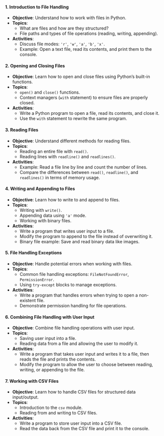 #### **1. Introduction to File Handling**
- **Objective**: Understand how to work with files in Python.
- **Topics**:
  - What are files and how are they structured?
  - File paths and types of file operations (reading, writing, appending).
- **Activities**:
  - Discuss file modes: `'r'`, `'w'`, `'a'`, `'b'`, `'x'`.
  - Example: Open a text file, read its contents, and print them to the console.

#### **2. Opening and Closing Files**
- **Objective**: Learn how to open and close files using Python’s built-in functions.
- **Topics**:
  - `open()` and `close()` functions.
  - Context managers (`with` statement) to ensure files are properly closed.
- **Activities**:
  - Write a Python program to open a file, read its contents, and close it.
  - Use the `with` statement to rewrite the same program.

#### **3. Reading Files**
- **Objective**: Understand different methods for reading files.
- **Topics**:
  - Reading an entire file with `read()`.
  - Reading lines with `readline()` and `readlines()`.
- **Activities**:
  - Example: Read a file line by line and count the number of lines.
  - Compare the differences between `read()`, `readline()`, and `readlines()` in terms of memory usage.

#### **4. Writing and Appending to Files**
- **Objective**: Learn how to write to and append to files.
- **Topics**:
  - Writing with `write()`.
  - Appending data using `'a'` mode.
  - Working with binary files.
- **Activities**:
  - Write a program that writes user input to a file.
  - Modify the program to append to the file instead of overwriting it.
  - Binary file example: Save and read binary data like images.

#### **5. File Handling Exceptions**
- **Objective**: Handle potential errors when working with files.
- **Topics**:
  - Common file handling exceptions: `FileNotFoundError`, `PermissionError`.
  - Using `try-except` blocks to manage exceptions.
- **Activities**:
  - Write a program that handles errors when trying to open a non-existent file.
  - Demonstrate permission handling for file operations.

#### **6. Combining File Handling with User Input**
- **Objective**: Combine file handling operations with user input.
- **Topics**:
  - Saving user input into a file.
  - Reading data from a file and allowing the user to modify it.
- **Activities**:
  - Write a program that takes user input and writes it to a file, then reads the file and prints the contents.
  - Modify the program to allow the user to choose between reading, writing, or appending to the file.

#### **7. Working with CSV Files**
- **Objective**: Learn how to handle CSV files for structured data input/output.
- **Topics**:
  - Introduction to the `csv` module.
  - Reading from and writing to CSV files.
- **Activities**:
  - Write a program to store user input into a CSV file.
  - Read the data back from the CSV file and print it to the console.

